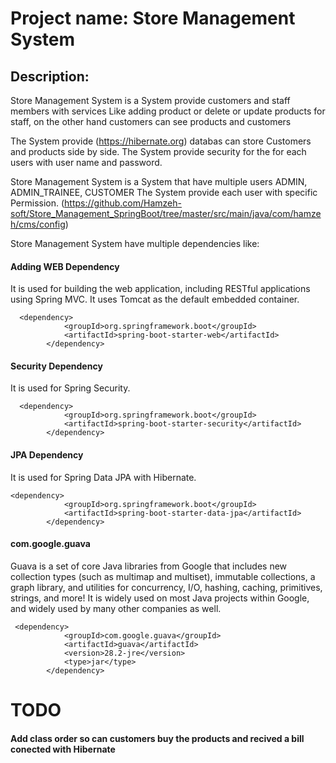 # Project name: Store Management System
## Description:
Store Management System is a System provide customers and staff members with services 
Like adding product or delete or update products for staff, on the other hand customers can see products and customers

The System provide  (https://hibernate.org) databas can store Customers and products side by side.
The System provide security for the for each users with user name and password.

Store Management System is a System that have multiple users ADMIN, ADMIN_TRAINEE, CUSTOMER
The System provide each user with specific Permission.
(https://github.com/Hamzeh-soft/Store_Management_SpringBoot/tree/master/src/main/java/com/hamzeh/cms/config)


Store Management System have multiple dependencies like:
#### Adding WEB Dependency 
It is used for building the web application, including RESTful applications using Spring MVC. It uses Tomcat as the default embedded container.
```
  <dependency>
            <groupId>org.springframework.boot</groupId>
            <artifactId>spring-boot-starter-web</artifactId>
        </dependency>
```
#### Security Dependency
It is used for Spring Security.
```
  <dependency>
            <groupId>org.springframework.boot</groupId>
            <artifactId>spring-boot-starter-security</artifactId>
        </dependency>
```
#### JPA Dependency
It is used for Spring Data JPA with Hibernate.
```
<dependency>
            <groupId>org.springframework.boot</groupId>
            <artifactId>spring-boot-starter-data-jpa</artifactId>
        </dependency>
```
#### com.google.guava
Guava is a set of core Java libraries from Google that includes new collection types (such as multimap and multiset), immutable collections, a graph library, and utilities for concurrency, I/O, hashing, caching, primitives, strings, and more! It is widely used on most Java projects within Google, and widely used by many other companies as well.
```
 <dependency>
            <groupId>com.google.guava</groupId>
            <artifactId>guava</artifactId>
            <version>28.2-jre</version>
            <type>jar</type>
        </dependency>
```
# TODO
#### Add class order so can customers buy the products and recived a bill conected with Hibernate

